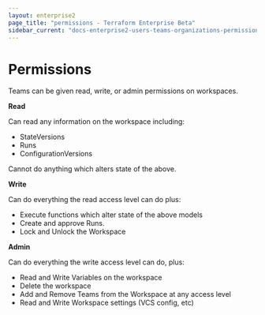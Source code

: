 ```yaml
---
layout: enterprise2
page_title: "permissions - Terraform Enterprise Beta"
sidebar_current: "docs-enterprise2-users-teams-organizations-permissions"
---
```


# Permissions

Teams can be given read, write, or admin permissions on workspaces.

**Read**

Can read any information on the workspace including:

- StateVersions
- Runs
- ConfigurationVersions

Cannot do anything which alters state of the above.

**Write**

Can do everything the read access level can do plus:

- Execute functions which alter state of the above models
- Create and approve Runs.
- Lock and Unlock the Workspace

**Admin**

Can do everything the write access level can do, plus:

- Read and Write Variables on the workspace
- Delete the workspace
- Add and Remove Teams from the Workspace at any access level
- Read and Write Workspace settings (VCS config, etc)
